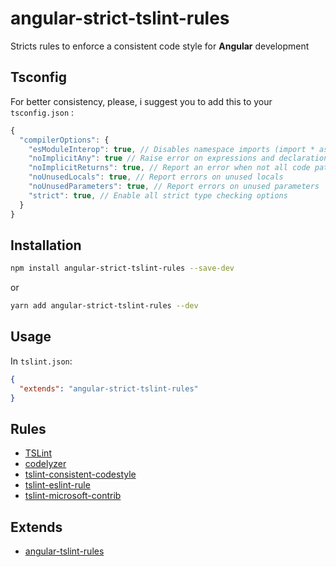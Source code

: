 # angular-strict-tslint-rules

Stricts rules to enforce a consistent code style for **Angular** development

## Tsconfig

For better consistency, please, i suggest you to add this to your `tsconfig.json` :

```javascript
{
  "compilerOptions": {
    "esModuleInterop": true, // Disables namespace imports (import * as fs from "fs") and enables CJS/AMD/UMD style imports (import fs from "fs")
    "noImplicitAny": true // Raise error on expressions and declarations with an implied any type.
    "noImplicitReturns": true, // Report an error when not all code paths in function return a value.
    "noUnusedLocals": true, // Report errors on unused locals
    "noUnusedParameters": true, // Report errors on unused parameters
    "strict": true, // Enable all strict type checking options
  }
}
```

## Installation

```sh
npm install angular-strict-tslint-rules --save-dev
```

or

```sh
yarn add angular-strict-tslint-rules --dev
```

## Usage

In `tslint.json`:

```json
{
  "extends": "angular-strict-tslint-rules"
}
```

## Rules
* [TSLint](https://github.com/palantir/tslint)
* [codelyzer](https://github.com/mgechev/codelyzer)
* [tslint-consistent-codestyle](https://github.com/ajafff/tslint-consistent-codestyle)
* [tslint-eslint-rule](https://github.com/buzinas/tslint-eslint-rules)
* [tslint-microsoft-contrib](https://github.com/Microsoft/tslint-microsoft-contrib)

## Extends
* [angular-tslint-rules](https://github.com/fulls1z3/angular-tslint-rules)
